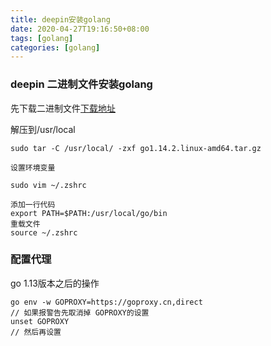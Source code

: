 ```yaml
---
title: deepin安装golang
date: 2020-04-27T19:16:50+08:00
tags: [golang]
categories: [golang]
---
```

### deepin 二进制文件安装golang

先下载二进制文件[下载地址](https://studygolang.com/dl/golang/go1.14.2.linux-amd64.tar.gz)

<!--more-->
解压到/usr/local
```
sudo tar -C /usr/local/ -zxf go1.14.2.linux-amd64.tar.gz
```

```
设置环境变量

sudo vim ~/.zshrc

添加一行代码 
export PATH=$PATH:/usr/local/go/bin
重载文件
source ~/.zshrc

```
### 配置代理
go 1.13版本之后的操作
```
go env -w GOPROXY=https://goproxy.cn,direct
// 如果报警告先取消掉 GOPROXY的设置
unset GOPROXY
// 然后再设置
```

